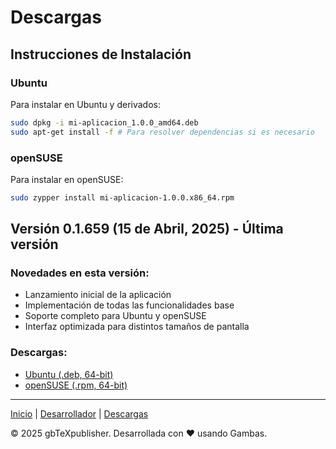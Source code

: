 # Descargas

## Instrucciones de Instalación

### Ubuntu

Para instalar en Ubuntu y derivados:

```bash
sudo dpkg -i mi-aplicacion_1.0.0_amd64.deb
sudo apt-get install -f # Para resolver dependencias si es necesario
```

### openSUSE

Para instalar en openSUSE:

```bash
sudo zypper install mi-aplicacion-1.0.0.x86_64.rpm
```

## Versión 0.1.659 (15 de Abril, 2025) - Última versión

### Novedades en esta versión:

- Lanzamiento inicial de la aplicación
- Implementación de todas las funcionalidades base
- Soporte completo para Ubuntu y openSUSE
- Interfaz optimizada para distintos tamaños de pantalla

### Descargas:

- [Ubuntu (.deb, 64-bit)](https://github.com/tu-usuario/tu-repositorio/releases/download/v1.0.0/mi-aplicacion_1.0.0_amd64.deb)
- [openSUSE (.rpm, 64-bit)](https://github.com/tu-usuario/tu-repositorio/releases/download/v1.0.0/mi-aplicacion-1.0.0.x86_64.rpm)


---

[Inicio](index.md) | [Desarrollador](cv.md) | [Descargas](downloads.md)

&copy; 2025 gbTeXpublisher. Desarrollada con ❤️ usando Gambas.